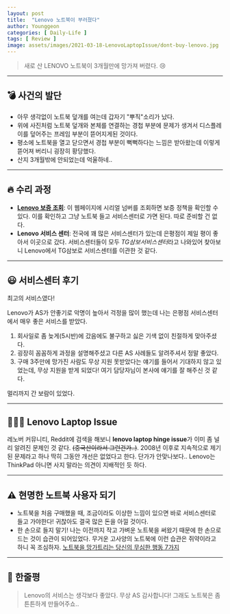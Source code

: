 ```yaml
---
layout: post
title:  "Lenovo 노트북이 부러졌다"
author: Younggeon
categories: [ Daily-Life ]
tags: [ Review ]
image: assets/images/2021-03-18-LenovoLaptopIssue/dont-buy-lenovo.jpg
---
```


> 새로 산 LENOVO 노트북이 3개월만에 망가져 버렸다. 😢

---

## 💣 사건의 발단

- 아무 생각없이 노트북 덮개를 여는데 갑자기 "뿌직"소리가 났다.
- 위에 사진처럼 노트북 덮개와 본체를 연결하는 경첩 부분에 문제가 생겨서 디스플레이를 덮어주는 프레임 부분이 뜯어지게된 것이다.
- 평소에 노트북을 열고 닫으면서 경첩 부분이 뻑뻑하다는 느낌은 받아왔는데 이렇게 뜯어져 버리니 굉장히 황당했다.
- 산지 3개월밖에 안되었는데 억울하네..

---

## 🔥 수리 과정

- **[Lenovo 보증 조회](https://pcsupport.lenovo.com/kr/ko/warrantylookup#/)**: 이 웹페이지에 시리얼 넘버를 조회하면 보증 정책을 확인할 수 있다. 이를 확인하고 그냥 노트북 들고 서비스센터로 가면 된다. 따로 준비할 건 없다.   
- **Lenovo 서비스 센터**: 전국에 꽤 많은 서비스센터가 있는데 은평점이 제일 평이 좋아서 이곳으로 갔다. 서비스센터들이 모두 *TG삼보서비스센터*라고 나와있어 찾아보니 Lenovo에서 TG삼보로 서비스센터를 이관한 것 같다.   

<!-- * 카카오맵 - 지도퍼가기 -->
<!-- 1. 지도 노드 -->
<div id="daumRoughmapContainer1616253838707" class="root_daum_roughmap root_daum_roughmap_landing"></div>

<!--
	2. 설치 스크립트
	* 지도 퍼가기 서비스를 2개 이상 넣을 경우, 설치 스크립트는 하나만 삽입합니다.
-->
<script charset="UTF-8" class="daum_roughmap_loader_script" src="https://ssl.daumcdn.net/dmaps/map_js_init/roughmapLoader.js"></script>

<!-- 3. 실행 스크립트 -->
<script charset="UTF-8">
	new daum.roughmap.Lander({
		"timestamp" : "1616253838707",
		"key" : "24xfj",
		"mapWidth" : "640",
		"mapHeight" : "360"
	}).render();
</script>

---

## 😃 서비스센터 후기

최고의 서비스였다!

Lenovo가 AS가 안좋기로 악명이 높아서 걱정을 많이 했는데 나는 은평점 서비스센터에서 매우 좋은 서비스를 받았다.
1. 회사일로 좀 늦게(5시반)에 갔음에도 불구하고 싫은 기색 없이 친절하게 맞아주셨다.
2. 굉장히 꼼꼼하게 과정을 설명해주셨고 다른 AS 사례들도 알려주셔서 정말 좋았다.
3. 구매 3주만에 망가진 사람도 무상 지원 못받았다는 얘기를 들어서 기대하지 않고 있었는데, 무상 지원을 받게 되었다! 여기 담당자님이 본사에 얘기를 잘 해주신 것 같다.

멀리까지 간 보람이 있었다.

---

## 👩‍👦‍👦 Lenovo Laptop Issue

레노버 커뮤니티, Reddit에 검색을 해보니 **lenovo laptop hinge issue**가 이미 좀 널리 알려진 문제인 것 같다. ~~(중국산이라서 그런건가..)~~. 2008년 이후로 지속적으로 제기된 문제라고 하나 딱히 그동안 개선은 없었다고 한다. 단가가 안맞나보다.. Lenovo는 ThinkPad 아니면 사지 말라는 의견이 지배적인 듯 하다.

---

## ⚠️ 현명한 노트북 사용자 되기

- 노트북을 처음 구매했을 때, 조금이라도 이상한 느낌이 있으면 바로 서비스센터로 들고 가야한다! 귀찮아도 결국 많은 돈을 아낄 것이다.
- 한 손으로 들지 말기! 나는 이전까지 작고 가벼운 노트북을 써왔기 때문에 한 손으로 드는 것이 습관이 되어있었다. 무거운 고사양의 노트북에 이런 습관은 쥐약이라고 하니 꼭 조심하자. [노트북을 망가트리는 당신의 무심한 행동 7가지](https://www.thegear.kr/news/articleView.html?idxno=14498)

---

## 💬 한줄평
> Lenovo의 서비스는 생각보다 좋았다. 무상 AS 감사합니다! 그래도 노트북은 좀 튼튼하게 만들어주쇼..
